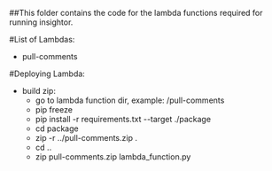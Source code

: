 ##This folder contains the code for the lambda functions required for running insightor.

#List of Lambdas:
- pull-comments


#Deploying Lambda:
- build zip:
    - go to lambda function dir, example: /pull-comments
    - pip freeze
    - pip install -r requirements.txt  --target ./package
    - cd package
    - zip -r ../pull-comments.zip .
    - cd ..
    - zip pull-comments.zip lambda_function.py 